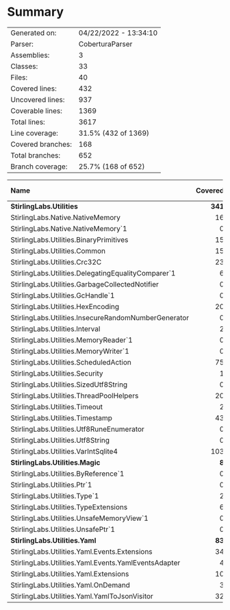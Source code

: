 ﻿# Summary
|||
|:---|:---|
| Generated on: | 04/22/2022 - 13:34:10 |
| Parser: | CoberturaParser |
| Assemblies: | 3 |
| Classes: | 33 |
| Files: | 40 |
| Covered lines: | 432 |
| Uncovered lines: | 937 |
| Coverable lines: | 1369 |
| Total lines: | 3617 |
| Line coverage: | 31.5% (432 of 1369) |
| Covered branches: | 168 |
| Total branches: | 652 |
| Branch coverage: | 25.7% (168 of 652) |

|**Name**|**Covered**|**Uncovered**|**Coverable**|**Total**|**Line coverage**|**Covered**|**Total**|**Branch coverage**|
|:---|---:|---:|---:|---:|---:|---:|---:|---:|
|**StirlingLabs.Utilities**|**341**|**777**|**1118**|**3756**|**30.5%**|**129**|**552**|**23.3%**|
|StirlingLabs.Native.NativeMemory|16|16|32|139|50%|2|6|33.3%|
|StirlingLabs.Native.NativeMemory`1|0|11|11|139|0%|0|4|0%|
|StirlingLabs.Utilities.BinaryPrimitives|15|241|256|1067|5.8%|11|196|5.6%|
|StirlingLabs.Utilities.Common|15|37|52|234|28.8%|6|16|37.5%|
|StirlingLabs.Utilities.Crc32C|23|70|93|213|24.7%|12|44|27.2%|
|StirlingLabs.Utilities.DelegatingEqualityComparer`1|6|8|14|34|42.8%|1|8|12.5%|
|StirlingLabs.Utilities.GarbageCollectedNotifier|0|8|8|29|0%|0|6|0%|
|StirlingLabs.Utilities.GcHandle`1|0|17|17|72|0%|0|4|0%|
|StirlingLabs.Utilities.HexEncoding|20|20|40|93|50%|2|10|20%|
|StirlingLabs.Utilities.InsecureRandomNumberGenerator|0|11|11|38|0%|0|4|0%|
|StirlingLabs.Utilities.Interval|2|3|5|30|40%|0|0||
|StirlingLabs.Utilities.MemoryReader`1|0|8|8|23|0%|0|2|0%|
|StirlingLabs.Utilities.MemoryWriter`1|0|7|7|20|0%|0|2|0%|
|StirlingLabs.Utilities.ScheduledAction|75|20|95|232|78.9%|23|32|71.8%|
|StirlingLabs.Utilities.Security|1|42|43|98|2.3%|0|22|0%|
|StirlingLabs.Utilities.SizedUtf8String|0|58|58|224|0%|0|28|0%|
|StirlingLabs.Utilities.ThreadPoolHelpers|20|0|20|89|100%|5|8|62.5%|
|StirlingLabs.Utilities.Timeout|2|3|5|30|40%|0|0||
|StirlingLabs.Utilities.Timestamp|43|30|73|233|58.9%|13|22|59%|
|StirlingLabs.Utilities.Utf8RuneEnumerator|0|17|17|60|0%|0|6|0%|
|StirlingLabs.Utilities.Utf8String|0|145|145|398|0%|0|72|0%|
|StirlingLabs.Utilities.VarIntSqlite4|103|5|108|261|95.3%|54|60|90%|
|**StirlingLabs.Utilities.Magic**|**8**|**112**|**120**|**0**|**6.6%**|**2**|**42**|**4.7%**|
|StirlingLabs.Utilities.ByReference`1|0|4|4|0|0%|0|0||
|StirlingLabs.Utilities.Ptr`1|0|40|40|0|0%|0|18|0%|
|StirlingLabs.Utilities.Type`1|2|20|22|0|9%|0|0||
|StirlingLabs.Utilities.TypeExtensions|6|0|6|0|100%|2|4|50%|
|StirlingLabs.Utilities.UnsafeMemoryView`1|0|9|9|0|0%|0|2|0%|
|StirlingLabs.Utilities.UnsafePtr`1|0|39|39|0|0%|0|18|0%|
|**StirlingLabs.Utilities.Yaml**|**83**|**48**|**131**|**0**|**63.3%**|**37**|**58**|**63.7%**|
|StirlingLabs.Utilities.Yaml.Events.Extensions|34|1|35|0|97.1%|21|22|95.4%|
|StirlingLabs.Utilities.Yaml.Events.YamlEventsAdapter|4|9|13|0|30.7%|0|0||
|StirlingLabs.Utilities.Yaml.Extensions|10|24|34|0|29.4%|2|14|14.2%|
|StirlingLabs.Utilities.Yaml.OnDemand|3|0|3|0|100%|0|0||
|StirlingLabs.Utilities.Yaml.YamlToJsonVisitor|32|14|46|0|69.5%|14|22|63.6%|
